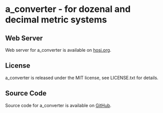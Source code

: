 a_converter - for dozenal and decimal metric systems
================================================================

Web Server
----------

Web server for a_converter is available on [hosi.org](http://hosi.org/cgi-bin/conv.cgi?m=01080).


License
-------

a_converter is released under the MIT license, see LICENSE.txt for details.


Source Code
-----------

Source code for a_converter is available on [GitHub](https://github.com/suchowan/a_converter).

